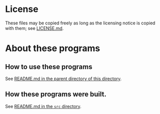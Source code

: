 # License

These files may be copied freely as long as the licensing notice is copied with them; see [LICENSE.md](./LICENSE.md).

# About these programs

## How to use these programs

See [README.md in the parent directory of this directory](../README.md).

## How these programs were built.

See [README.md in the `src` directory](../src/README.md#about-bin-and-iconconfigcygwin_portable).
